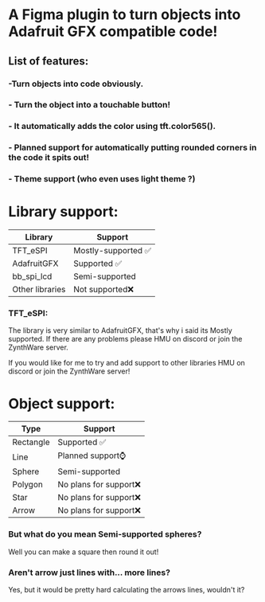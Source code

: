 # A Figma plugin to turn objects into Adafruit GFX compatible code!
## List of features:
### -Turn objects into code obviously.
### - Turn the object into a touchable button!
### - It automatically adds the color using tft.color565().
### - Planned support for automatically putting rounded corners in the code it spits out!
### - Theme support (who even uses light theme ?)

# Library support:
| Library  | Support |
| ------------- | ------------- |
| TFT_eSPI  | Mostly-supported ✅  |
| AdafruitGFX | Supported ✅  |
| bb_spi_lcd | Semi-supported  |
| Other libraries | Not supported❌  |

### TFT_eSPI:
The library is very similar to AdafruitGFX, that's why i said its Mostly supported.
If there are any problems please HMU on discord or join the ZynthWare server.

If you would like for me to try and add support to other libraries HMU on discord or join the ZynthWare server!

# Object support:
| Type  | Support |
| ------------- | ------------- |
| Rectangle  | Supported ✅  |
| Line | Planned support⌚  |
| Sphere | Semi-supported  |
| Polygon | No plans for support❌  |
| Star   | No plans for support❌  |
| Arrow  | No plans for support❌  |

### But what do you mean Semi-supported spheres?
Well you can make a square then round it out!

### Aren't arrow just lines with... more lines?
Yes, but it would be pretty hard calculating the arrows lines, wouldn't it?
